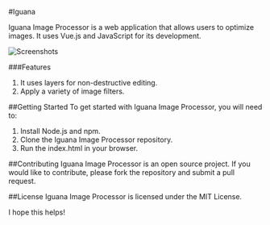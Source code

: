 #Iguana

Iguana Image Processor is a web application that allows users to optimize images. It uses Vue.js and JavaScript for its development.

![Screenshots]("screenshot.png")

###Features
1. It uses layers for non-destructive editing.
1. Apply a variety of image filters.

##Getting Started
To get started with Iguana Image Processor, you will need to:
1. Install Node.js and npm.
1. Clone the Iguana Image Processor repository.
1. Run the index.html in your browser.

##Contributing
Iguana Image Processor is an open source project. If you would like to contribute, please fork the repository and submit a pull request.

##License
Iguana Image Processor is licensed under the MIT License.

I hope this helps!